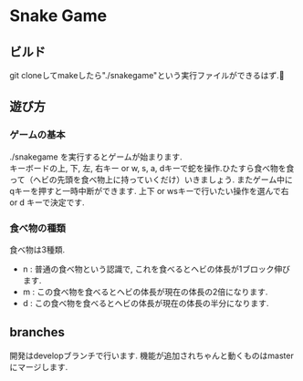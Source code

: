 # Snake Game

## ビルド
git cloneしてmakeしたら"./snakegame"という実行ファイルができるはず.

## 遊び方

### ゲームの基本
./snakegame を実行するとゲームが始まります.  
キーボードの上, 下, 左, 右キー or w, s, a, dキーで蛇を操作.ひたすら食べ物を食って（ヘビの先頭を食べ物上に持っていくだけ）いきましょう.
またゲーム中にqキーを押すと一時中断ができます.
上下 or wsキーで行いたい操作を選んで右 or d キーで決定です.

### 食べ物の種類
食べ物は3種類.  
* n : 普通の食べ物という認識で, これを食べるとヘビの体長が1ブロック伸びます.
* m : この食べ物を食べるとヘビの体長が現在の体長の2倍になります.
* d : この食べ物を食べるとヘビの体長が現在の体長の半分になります.

## branches
開発はdevelopブランチで行います.
機能が追加されちゃんと動くものはmasterにマージします.
